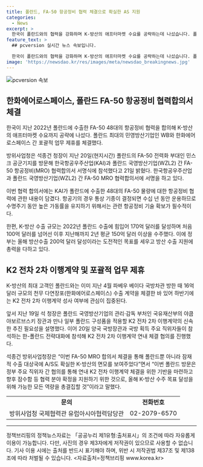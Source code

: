 ```yaml
---
title: 폴란드, FA-50 항공정비 협력 체결으로 확실한 AS 지원
categories:
  - News
excerpt: >
  한국이 폴란드와의 협력을 강화하며 K-방산의 애프터마켓 수요를 공략하는데 나섰습니다. 폴란드에 수출한 FA-50 48대의 항공정비 협력을 합의하고, K2 전차 2차 이행계약을 협의하는 등 방산 수출 활동을 확대할 예정입니다. 이번 협력으로 K-방산이 단순한 무기 판매를 넘어서 A/S(후속지원)까지 확보하는 전략을 시사하며, 올해 방산수출 200억 달러 달성을 목표로 하고 있습니다. 또한, 폴란드 최대의 민영방산기업과 한화에어로스페이스 간 포괄적 업무 제휴를 통해 양국 간 방산 협력 확대를 논의할 예정입니다.
feature_text: >
  ## pcversion 실시간 뉴스 속보입니다.

  한국이 폴란드와의 협력을 강화하며 K-방산의 애프터마켓 수요를 공략하는데 나섰습니다. 폴란드에 수출한 FA-50 48대의 항공정비 협력을 합의하고, K2 전차 2차 이행계약을 협의하는 등 방산 수출 활동을 확대할 예정입니다. 이번 협력으로 K-방산이 단순한 무기 판매를 넘어서 A/S(후속지원)까지 확보하는 전략을 시사하며, 올해 방산수출 200억 달러 달성을 목표로 하고 있습니다. 또한, 폴란드 최대의 민영방산기업과 한화에어로스페이스 간 포괄적 업무 제휴를 통해 양국 간 방산 협력 확대를 논의할 예정입니다.
image: 'https://newsdao.kr/res/images/meta/newsdao_breakingnews.jpg'
---
```


<p><img src="https://newsdao.kr/res/images/meta/newsdao_breakingnews.jpg" alt="pcversion 속보" /></p>

<h2 data-ke-size="size26">한화에어로스페이스, 폴란드 FA-50 항공정비 협력합의서 체결</h2>

<p data-ke-size="size16">한국이 지난 2022년 폴란드에 수출한 FA-50 48대의 항공정비 협력을 합의해 K-방산의 애프터마켓 수요까지 공략에 나섰다. 폴란드 최대의 민영방산기업인 WB와 한화에어로스페이스 간 포괄적 업무 제휴를 체결했다.</p>

<p data-ke-size="size16">방위사업청은 석종건 청장이 지난 20일(현지시간) 폴란드의 FA-50 전력화 부대인 민스크 공군기지를 방문해 한국항공우주산업(KAI)과 폴란드 국영방산기업(WZL2) 간 FA-50 항공정비(MRO) 협력합의서 서명식에 참석했다고 21일 밝혔다. 한국항공우주산업과 폴란드 국영방산기업(WZL2) 간 FA-50 MRO 협력합의서에 서명을 하고 있다.</p>

<p data-ke-size="size16">이번 협력 합의서에는 KAI가 폴란드에 수출한 48대의 FA-50 물량에 대한 항공정비 협력에 관한 내용이 담겼다. 항공기의 경우 통상 기종이 결정되면 수십 년 동안 운용하므로 수명주기 동안 높은 가동률을 유지하기 위해서는 관련 항공정비 기술 확보가 필수적이다.</p>

<p data-ke-size="size16">한편, K-방산 수출 규모는 2022년 폴란드 수출에 힘입어 170억 달러를 달성하며 처음 100억 달러를 넘어선 이후 지난해까지 2년 평균 150억 달러 이상을 수주했다. 이에 정부는 올해 방산수출 200억 달러 달성이라는 도전적인 목표를 세우고 방산 수출 지원에 총력을 다하고 있다.</p>

<h2 data-ke-size="size26">K2 전차 2차 이행계약 및 포괄적 업무 제휴</h2>

<p data-ke-size="size16">K-방산의 최대 고객인 폴란드와는 이미 지난 4월 파베우 베이다 국방차관 방한 때 16억 달러 규모의 천무 다연장포(한화에어로스페이스) 수출 계약을 체결한 바 있어 하반기에는 K2 전차 2차 이행계약 성사 여부에 관심이 집중된다.</p>

<p data-ke-size="size16">앞서 지난 19일 석 청장은 폴란드 국영방산기업의 관리·감독 부처인 국유재산부의 야쿱 야보르브스키 장관과 만나 일부 폴란드 구성품을 적용할 K2 전차 2차 이행계약의 신속한 추진 필요성을 설명했다. 이어 20일 양국 국방장관과 국방 획득 주요 직위자들이 참석하는 한-폴란드 전략대화에 참석해 K2 전차 2차 이행계약 연내 체결 협의를 진행했다.</p>

<p data-ke-size="size16">석종건 방위사업청장은 “이번 FA-50 MRO 합의서 체결을 통해 폴란드뿐 아니라 잠재적 수출 대상국에 A/S도 확실한 K-방산의 면모를 보여주었다”면서 “이번 폴란드 방문은 정부 주요 직위자 간 협의를 통해 연내 K2 전차 이행계약 체결을 위한 기반을 마련하고 향후 잠수함 등 협력 분야 확정을 지원하기 위한 것으로, 올해 K-방산 수주 목표 달성을 위해 가능한 모든 역량을 총결집할 것”이라고 말했다.</p>

<table>
  <tbody>
    <tr>
      <td style="text-align: center; height: 17px;"><b>문의</b></td>
      <td style="text-align: center; height: 17px;"><b>전화번호</b></td>
    </tr>
    <tr>
      <td style="text-align: center; height: 17px;">방위사업청 국제협력관 유럽아시아협력담당관</td>
      <td style="text-align: center; height: 17px;">02-2079-6570</td>
    </tr>
  </tbody>
</table>

<hr>

<p data-ke-size="size16">정책브리핑의 정책뉴스자료는 「공공누리 제1유형:출처표시」의 조건에 따라 자유롭게 이용이 가능합니다. 다만, 사진의 경우 제3자에게 저작권이 있으므로 사용할 수 없습니다. 기사 이용 시에는 출처를 반드시 표기해야 하며, 위반 시 저작권법 제37조 및 제138조에 따라 처벌될 수 있습니다. <자료출처=정책브리핑 www.korea.kr></p>

